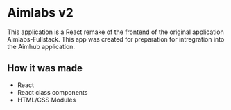 # Aimlabs v2

This application is a React remake of the frontend of the original application Aimlabs-Fullstack. This app was created for preparation for intregration into the Aimhub application.

## How it was made

* React
* React class components
* HTML/CSS Modules
